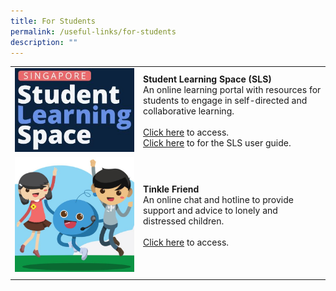 ```yaml
---
title: For Students
permalink: /useful-links/for-students
description: ""
---
```

| | |
|---|---|
| ![](/images/SLS.jpg) | **Student Learning Space (SLS)**  <br> An online learning portal with resources for students to engage in self-directed and collaborative learning. <br> <br> [Click here](https://vle.learning.moe.edu.sg/login) to access. <br>[Click here](https://static.learning.moe.edu.sg/sls-user-guide/vle/logintroubleshooting/index.html) to for the SLS user guide. | 
| ![](/images/tinkle%20friend.jpg) | **Tinkle Friend** <br> An online chat and hotline to provide support and advice to lonely and distressed children. <br> <br> [Click here](https://www.tinklefriend.sg/) to access.|
| | |